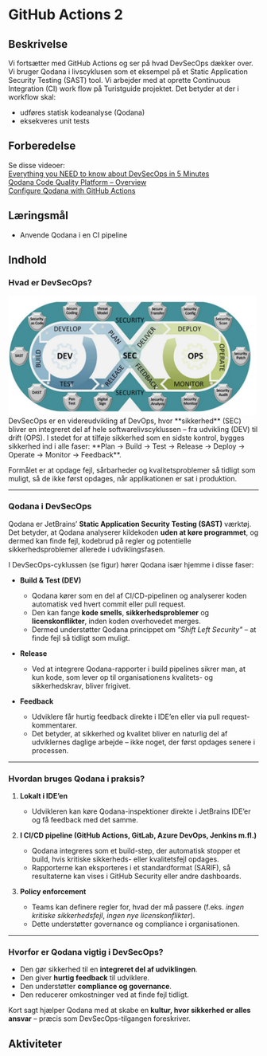 # GitHub Actions 2

## Beskrivelse
Vi fortsætter med GitHub Actions og ser på hvad DevSecOps dækker over. Vi bruger Qodana i livscyklusen som et eksempel på et Static Application Security Testing (SAST) tool. Vi arbejder med at oprette Continuous Integration (CI) work flow på Turistguide projektet.
Det betyder at der i workflow skal:  
- udføres statisk kodeanalyse (Qodana)
- eksekveres unit tests
## Forberedelse
Se disse videoer:  
[Everything you NEED to know about DevSecOps in 5 Minutes](https://www.youtube.com/watch?v=DTEaw2-Sa7I)  
[Qodana Code Quality Platform – Overview](https://www.youtube.com/watch?v=WrhnUnzMUCg)  
[Configure Qodana with GitHub Actions](https://www.youtube.com/watch?v=JrWQkqaXZFQ)

## Læringsmål
- Anvende Qodana i en CI pipeline

## Indhold

### Hvad er DevSecOps?
<img src="assets/DevSecOps.png" alt="Alt Text" width="500">
DevSecOps er en videreudvikling af DevOps, hvor **sikkerhed** (SEC) bliver en integreret del af hele softwarelivscyklussen – fra udvikling (DEV) til drift (OPS).  
I stedet for at tilføje sikkerhed som en sidste kontrol, bygges sikkerhed ind i alle faser: **Plan → Build → Test → Release → Deploy → Operate → Monitor → Feedback**.

Formålet er at opdage fejl, sårbarheder og kvalitetsproblemer så tidligt som muligt, så de ikke først opdages, når applikationen er sat i produktion.

---

### Qodana i DevSecOps
Qodana er JetBrains’ **Static Application Security Testing (SAST)** værktøj.  
Det betyder, at Qodana analyserer kildekoden **uden at køre programmet**, og dermed kan finde fejl, kodebrud på regler og potentielle sikkerhedsproblemer allerede i udviklingsfasen.

I DevSecOps-cyklussen (se figur) hører Qodana især hjemme i disse faser:

- **Build & Test (DEV)**  
  - Qodana kører som en del af CI/CD-pipelinen og analyserer koden automatisk ved hvert commit eller pull request.  
  - Den kan fange **kode smells**, **sikkerhedsproblemer** og **licenskonflikter**, inden koden overhovedet merges.  
  - Dermed understøtter Qodana princippet om *"Shift Left Security"* – at finde fejl så tidligt som muligt.

- **Release**  
  - Ved at integrere Qodana-rapporter i build pipelines sikrer man, at kun kode, som lever op til organisationens kvalitets- og sikkerhedskrav, bliver frigivet.

- **Feedback**  
  - Udviklere får hurtig feedback direkte i IDE’en eller via pull request-kommentarer.  
  - Det betyder, at sikkerhed og kvalitet bliver en naturlig del af udviklernes daglige arbejde – ikke noget, der først opdages senere i processen.

---

### Hvordan bruges Qodana i praksis?
1. **Lokalt i IDE’en**  
   - Udvikleren kan køre Qodana-inspektioner direkte i JetBrains IDE’er og få feedback med det samme.

2. **I CI/CD pipeline (GitHub Actions, GitLab, Azure DevOps, Jenkins m.fl.)**  
   - Qodana integreres som et build-step, der automatisk stopper et build, hvis kritiske sikkerheds- eller kvalitetsfejl opdages.  
   - Rapporterne kan eksporteres i et standardformat (SARIF), så resultaterne kan vises i GitHub Security eller andre dashboards.

3. **Policy enforcement**  
   - Teams kan definere regler for, hvad der må passere (f.eks. *ingen kritiske sikkerhedsfejl*, *ingen nye licenskonflikter*).  
   - Dette understøtter governance og compliance i organisationen.

---

### Hvorfor er Qodana vigtig i DevSecOps?
- Den gør sikkerhed til en **integreret del af udviklingen**.  
- Den giver **hurtig feedback** til udviklere.  
- Den understøtter **compliance og governance**.  
- Den reducerer omkostninger ved at finde fejl tidligt.  

Kort sagt hjælper Qodana med at skabe en **kultur, hvor sikkerhed er alles ansvar** – præcis som DevSecOps-tilgangen foreskriver.


## Aktiviteter

